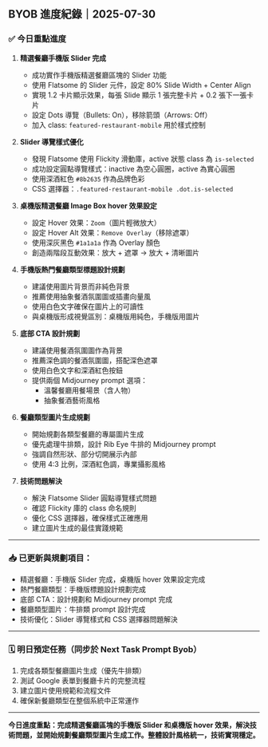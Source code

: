 ## BYOB 進度紀錄｜2025-07-30

### ✅ 今日重點進度

1. **精選餐廳手機版 Slider 完成**

   * 成功實作手機版精選餐廳區塊的 Slider 功能
   * 使用 Flatsome 的 Slider 元件，設定 80% Slide Width + Center Align
   * 實現 1.2 卡片顯示效果，每張 Slide 顯示 1 張完整卡片 + 0.2 張下一張卡片
   * 設定 Dots 導覽（Bullets: On），移除箭頭（Arrows: Off）
   * 加入 class: `featured-restaurant-mobile` 用於樣式控制

2. **Slider 導覽樣式優化**

   * 發現 Flatsome 使用 Flickity 滑動庫，active 狀態 class 為 `is-selected`
   * 成功設定圓點導覽樣式：inactive 為空心圓圈，active 為實心圓圈
   * 使用深酒紅色 `#8b2635` 作為品牌色彩
   * CSS 選擇器：`.featured-restaurant-mobile .dot.is-selected`

3. **桌機版精選餐廳 Image Box hover 效果設定**

   * 設定 Hover 效果：`Zoom`（圖片輕微放大）
   * 設定 Hover Alt 效果：`Remove Overlay`（移除遮罩）
   * 使用深灰黑色 `#1a1a1a` 作為 Overlay 顏色
   * 創造兩階段互動效果：放大 + 遮罩 → 放大 + 清晰圖片

4. **手機版熱門餐廳類型標題設計規劃**

   * 建議使用圖片背景而非純色背景
   * 推薦使用抽象餐酒氛圍圖或插畫向量風
   * 使用白色文字確保在圖片上的可讀性
   * 與桌機版形成視覺區別：桌機版用純色，手機版用圖片

5. **底部 CTA 設計規劃**

   * 建議使用餐酒氛圍圖作為背景
   * 推薦深色調的餐酒氛圍圖，搭配深色遮罩
   * 使用白色文字和深酒紅色按鈕
   * 提供兩個 Midjourney prompt 選項：
     - 溫馨餐廳用餐場景（含人物）
     - 抽象餐酒藝術風格

6. **餐廳類型圖片生成規劃**

   * 開始規劃各類型餐廳的專屬圖片生成
   * 優先處理牛排類，設計 Rib Eye 牛排的 Midjourney prompt
   * 強調自然形狀、部分切開展示內部
   * 使用 4:3 比例，深酒紅色調，專業攝影風格

7. **技術問題解決**

   * 解決 Flatsome Slider 圓點導覽樣式問題
   * 確認 Flickity 庫的 class 命名規則
   * 優化 CSS 選擇器，確保樣式正確應用
   * 建立圖片生成的最佳實踐規範

---

### 📥 已更新與規劃項目：

* 精選餐廳：手機版 Slider 完成，桌機版 hover 效果設定完成
* 熱門餐廳類型：手機版標題設計規劃完成
* 底部 CTA：設計規劃和 Midjourney prompt 完成
* 餐廳類型圖片：牛排類 prompt 設計完成
* 技術優化：Slider 導覽樣式和 CSS 選擇器問題解決

---

### 🗓 明日預定任務（同步於 Next Task Prompt Byob）

1. 完成各類型餐廳圖片生成（優先牛排類）
2. 測試 Google 表單到餐廳卡片的完整流程
3. 建立圖片使用規範和流程文件
4. 確保新餐廳類型在整個系統中正常運作

---

**今日進度重點：完成精選餐廳區塊的手機版 Slider 和桌機版 hover 效果，解決技術問題，並開始規劃餐廳類型圖片生成工作。整體設計風格統一，技術實現穩定。**
